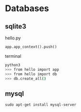 # Databases

## sqlite3

hello.py
```python
app.app_context().push()
```

terminal
```bash
python3
>>> from hello import app
>>> from hello import db
>>> db.create_all()
```


## mysql
` sudo apt-get install mysql-server `
